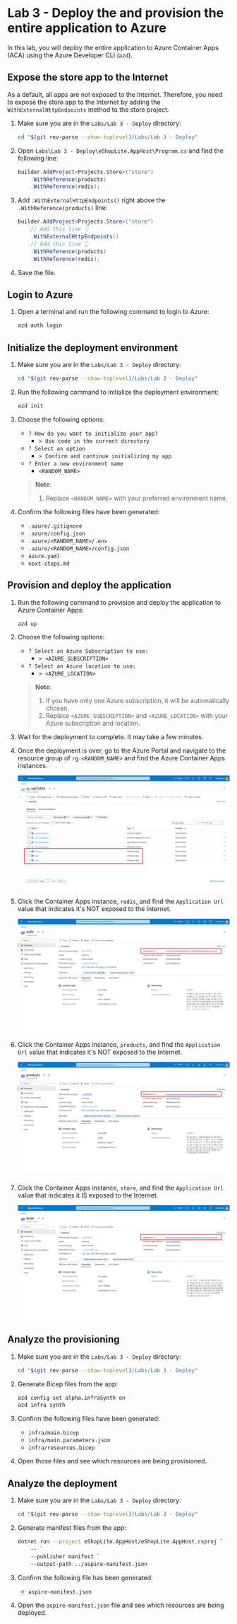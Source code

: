 # Lab 3 - Deploy the and provision the entire application to Azure

In this lab, you will deploy the entire application to Azure Container Apps (ACA) using the Azure Developer CLI (`azd`).

## Expose the store app to the Internet

As a default, all apps are not exposed to the Internet. Therefore, you need to expose the store app to the Internet by adding the `WithExternalHttpEndpoints` method to the store project.

1. Make sure you are in the `Labs/Lab 3 - Deploy` directory:

    ```bash
    cd "$(git rev-parse --show-toplevel)/Labs/Lab 3 - Deploy"
    ```

1. Open `Labs\Lab 3 - Deploy\eShopLite.AppHost\Program.cs` and find the following line:

    ```csharp
    builder.AddProject<Projects.Store>("store")
        .WithReference(products)
        .WithReference(redis);
    ```

1. Add `.WithExternalHttpEndpoints()` right above the `.WithReference(products)` line:

    ```csharp
    builder.AddProject<Projects.Store>("store")
        // Add this line 👇
        .WithExternalHttpEndpoints()
        // Add this line 👆
        .WithReference(products)
        .WithReference(redis);
    ```

1. Save the file.

## Login to Azure

1. Open a terminal and run the following command to login to Azure:

    ```bash
    azd auth login
    ```

## Initialize the deployment environment

1. Make sure you are in the `Labs/Lab 3 - Deploy` directory:

    ```bash
    cd "$(git rev-parse --show-toplevel)/Labs/Lab 3 - Deploy"
    ```

1. Run the following command to initialize the deployment environment:

    ```bash
    azd init
    ```

1. Choose the following options:

   - `? How do you want to initialize your app?`
     - `> Use code in the current directory`
   - `? Select an option`
     - `> Confirm and continue initializing my app`
   - `? Enter a new environment name`
     - `<RANDOM_NAME>`

   > **Note**:
   > 
   > 1. Replace `<RANDOM_NAME>` with your preferred environment name.

1. Confirm the following files have been generated:

   - `.azure/.gitignore`
   - `.azure/config.json`
   - `.azure/<RANDOM_NAME>/.env`
   - `.azure/<RANDOM_NAME>/config.json`
   - `azure.yaml`
   - `next-steps.md`

## Provision and deploy the application

1. Run the following command to provision and deploy the application to Azure Container Apps:

    ```bash
    azd up
    ```

1. Choose the following options:

   - `? Select an Azure Subscription to use:`
     - `> <AZURE_SUBSCRIPTION>`
   - `? Select an Azure location to use:`
     - `> <AZURE_LOCATION>`

   > **Note**:
   > 
   > 1. If you have only one Azure subscription, it will be automatically chosen.
   > 1. Replace `<AZURE_SUBSCRIPTION>` and `<AZURE_LOCATION>` with your Azure subscription and location.

1. Wait for the deployment to complete. It may take a few minutes.
1. Once the deployment is over, go to the Azure Portal and navigate to the resource group of `rg-<RANDOM_NAME>` and find the Azure Container Apps instances.

   ![Lab 3 Deploy - results](./images/lab03-01.png)

1. Click the Container Apps instance, `redis`, and find the `Application Url` value that indicates it's NOT exposed to the Internet.

   ![Lab 3 Deploy - Redis Cache container](./images/lab03-02.png)

1. Click the Container Apps instance, `products`, and find the `Application Url` value that indicates it's NOT exposed to the Internet.

   ![Lab 3 Deploy - Products container](./images/lab03-03.png)

1. Click the Container Apps instance, `store`, and find the `Application Url` value that indicates it IS exposed to the Internet.

   ![Lab 3 Deploy - Store container](./images/lab03-04.png)

## Analyze the provisioning

1. Make sure you are in the `Labs/Lab 3 - Deploy` directory:

    ```bash
    cd "$(git rev-parse --show-toplevel)/Labs/Lab 3 - Deploy"
    ```

1. Generate Bicep files from the app:

    ```bash
    azd config set alpha.infraSynth on
    azd infra synth
    ```

1. Confirm the following files have been generated:

   - `infra/main.bicep`
   - `infra/main.parameters.json`
   - `infra/resources.bicep`

1. Open those files and see which resources are being provisioned.

## Analyze the deployment

1. Make sure you are in the `Labs/Lab 3 - Deploy` directory:

    ```bash
    cd "$(git rev-parse --show-toplevel)/Labs/Lab 3 - Deploy"
    ```

1. Generate manifest files from the app:

    ```bash
    dotnet run --project eShopLite.AppHost/eShopLite.AppHost.csproj `
        -- `
        --publisher manifest `
        --output-path ../aspire-manifest.json
    ```

1. Confirm the following file has been generated:

   - `aspire-manifest.json`

1. Open the `aspire-manifest.json` file and see which resources are being deployed.
